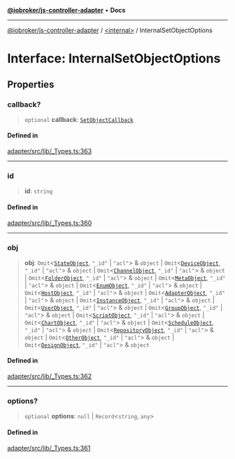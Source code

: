 [**@iobroker/js-controller-adapter**](../../README.md) • **Docs**

***

[@iobroker/js-controller-adapter](../../globals.md) / [\<internal\>](../README.md) / InternalSetObjectOptions

# Interface: InternalSetObjectOptions

## Properties

### callback?

> `optional` **callback**: [`SetObjectCallback`](../type-aliases/SetObjectCallback.md)

#### Defined in

[adapter/src/lib/\_Types.ts:363](https://github.com/ioBroker/ioBroker.js-controller/blob/ebf87a343c9c866aa4a5e7b77c2c13760c514a2e/packages/adapter/src/lib/_Types.ts#L363)

***

### id

> **id**: `string`

#### Defined in

[adapter/src/lib/\_Types.ts:360](https://github.com/ioBroker/ioBroker.js-controller/blob/ebf87a343c9c866aa4a5e7b77c2c13760c514a2e/packages/adapter/src/lib/_Types.ts#L360)

***

### obj

> **obj**: `Omit`\<[`StateObject`](StateObject.md), `"_id"` \| `"acl"`\> & `object` \| `Omit`\<[`DeviceObject`](DeviceObject.md), `"_id"` \| `"acl"`\> & `object` \| `Omit`\<[`ChannelObject`](ChannelObject.md), `"_id"` \| `"acl"`\> & `object` \| `Omit`\<[`FolderObject`](FolderObject.md), `"_id"` \| `"acl"`\> & `object` \| `Omit`\<[`MetaObject`](MetaObject.md), `"_id"` \| `"acl"`\> & `object` \| `Omit`\<[`EnumObject`](EnumObject.md), `"_id"` \| `"acl"`\> & `object` \| `Omit`\<[`HostObject`](HostObject.md), `"_id"` \| `"acl"`\> & `object` \| `Omit`\<[`AdapterObject`](AdapterObject.md), `"_id"` \| `"acl"`\> & `object` \| `Omit`\<[`InstanceObject`](InstanceObject.md), `"_id"` \| `"acl"`\> & `object` \| `Omit`\<[`UserObject`](UserObject.md), `"_id"` \| `"acl"`\> & `object` \| `Omit`\<[`GroupObject`](GroupObject.md), `"_id"` \| `"acl"`\> & `object` \| `Omit`\<[`ScriptObject`](ScriptObject.md), `"_id"` \| `"acl"`\> & `object` \| `Omit`\<[`ChartObject`](ChartObject.md), `"_id"` \| `"acl"`\> & `object` \| `Omit`\<[`ScheduleObject`](ScheduleObject.md), `"_id"` \| `"acl"`\> & `object` \| `Omit`\<[`RepositoryObject`](RepositoryObject.md), `"_id"` \| `"acl"`\> & `object` \| `Omit`\<[`OtherObject`](OtherObject.md), `"_id"` \| `"acl"`\> & `object` \| `Omit`\<[`DesignObject`](DesignObject.md), `"_id"` \| `"acl"`\> & `object`

#### Defined in

[adapter/src/lib/\_Types.ts:362](https://github.com/ioBroker/ioBroker.js-controller/blob/ebf87a343c9c866aa4a5e7b77c2c13760c514a2e/packages/adapter/src/lib/_Types.ts#L362)

***

### options?

> `optional` **options**: `null` \| `Record`\<`string`, `any`\>

#### Defined in

[adapter/src/lib/\_Types.ts:361](https://github.com/ioBroker/ioBroker.js-controller/blob/ebf87a343c9c866aa4a5e7b77c2c13760c514a2e/packages/adapter/src/lib/_Types.ts#L361)
